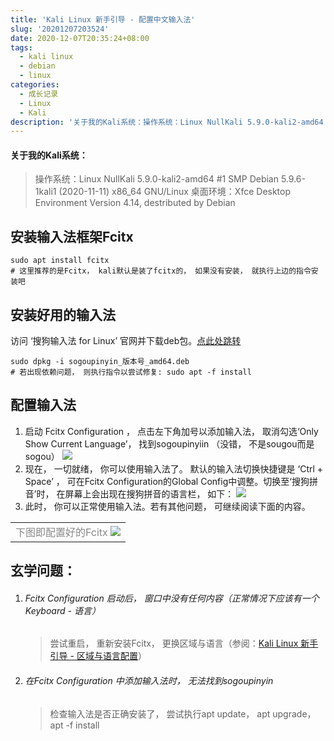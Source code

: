 ```yaml
---
title: 'Kali Linux 新手引导 - 配置中文输入法'
slug: '20201207203524'
date: 2020-12-07T20:35:24+08:00
tags:
  - kali linux
  - debian
  - linux
categories:
  - 成长记录
  - Linux
  - Kali
description: '关于我的Kali系统：操作系统：Linux NullKali 5.9.0-kali2-amd64 #1 SMP Debian 5.9.6-1kali1 (2020-11-11) x86_64 GNU/Linux桌面环境：Xfce Desktop Environment Version 4.14, destributed by Debian安装输入法框架Fcitxsudo apt install fcitx# kali默认是装了fcitx的， 如果没有安装， 就执行上边的指令安装吧安装好用的'
---
```


#### 关于我的Kali系统：

> 操作系统：Linux NullKali 5.9.0-kali2-amd64 #1 SMP Debian 5.9.6-1kali1 (2020-11-11) x86_64 GNU/Linux
> 桌面环境：Xfce Desktop Environment Version 4.14, destributed by Debian

## 安装输入法框架Fcitx

```shell
sudo apt install fcitx
# 这里推荐的是Fcitx， kali默认是装了fcitx的， 如果没有安装， 就执行上边的指令安装吧
```

## 安装好用的输入法

访问 ‘搜狗输入法 for Linux’ 官网并下载deb包。[点此处跳转](https://pinyin.sogou.com/linux/)

```shell
sudo dpkg -i sogoupinyin_版本号_amd64.deb
# 若出现依赖问题， 则执行指令以尝试修复: sudo apt -f install
```

## 配置输入法



1. 启动 Fcitx Configuration ， 点击左下角加号以添加输入法， 取消勾选‘Only Show Current Language’， 找到sogoupinyiin （没错， 不是sougou而是sogou）
   <img src="https://img-blog.csdnimg.cn/20201207180141330.png"/>
3. 现在， 一切就绪， 你可以使用输入法了。 默认的输入法切换快捷键是 ‘Ctrl + Space’ ， 可在Fcitx Configuration的Global Config中调整。切换至‘搜狗拼音’时， 在屏幕上会出现在搜狗拼音的语言栏， 如下：
   <img src="https://img-blog.csdnimg.cn/20201207180555556.png"/>
4. 此时， 你可以正常使用输入法。若有其他问题， 可继续阅读下面的内容。

<table>
<tr>
<td>
<span><font color="#888">下图即配置好的Fcitx</font></span>
<img src="https://img-blog.csdnimg.cn/20201207180031275.png?x-oss-process=image/watermark,type_ZmFuZ3poZW5naGVpdGk,shadow_10,text_aHR0cHM6Ly9ibG9nLmNzZG4ubmV0L20wXzQ2NTU1Mzgw,size_16,color_FFFFFF,t_70"/>
</td>
</tr>
</table>


## 玄学问题：

1. ###### Fcitx Configuration 启动后， 窗口中没有任何内容（正常情况下应该有一个Keyboard - 语言）
    > 尝试重启， 重新安装Fcitx， 更换区域与语言（参阅：[Kali Linux 新手引导 - 区域与语言配置](/p/20201207165005/)）
2. ###### 在Fcitx Configuration 中添加输入法时， 无法找到sogoupinyin
    > 检查输入法是否正确安装了， 尝试执行apt update， apt upgrade， apt -f install
